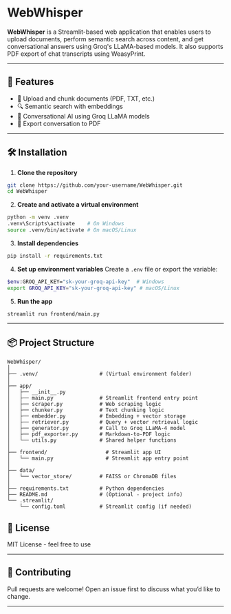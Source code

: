 # WebWhisper

**WebWhisper** is a Streamlit-based web application that enables users to upload documents, perform semantic search across content, and get conversational answers using Groq's LLaMA-based models. It also supports PDF export of chat transcripts using WeasyPrint.

---

## 🚀 Features

- 📁 Upload and chunk documents (PDF, TXT, etc.)
- 🔍 Semantic search with embeddings
- 🤖 Conversational AI using Groq LLaMA models
- 📄 Export conversation to PDF

---

## 🛠️ Installation

1. **Clone the repository**
```bash
git clone https://github.com/your-username/WebWhisper.git
cd WebWhisper
```

2. **Create and activate a virtual environment**
```bash
python -m venv .venv
.venv\Scripts\activate    # On Windows
source .venv/bin/activate # On macOS/Linux
```

3. **Install dependencies**
```bash
pip install -r requirements.txt
```

4. **Set up environment variables**
Create a `.env` file or export the variable:
```bash
$env:GROQ_API_KEY="sk-your-groq-api-key"  # Windows
export GROQ_API_KEY="sk-your-groq-api-key" # macOS/Linux
```

5. **Run the app**
```bash
streamlit run frontend/main.py
```

---

## 📦 Project Structure

```
WebWhisper/
│
├── .venv/                    # (Virtual environment folder)
│
├── app/
│   ├── __init__.py
│   ├── main.py               # Streamlit frontend entry point
│   ├── scraper.py            # Web scraping logic
│   ├── chunker.py            # Text chunking logic
│   ├── embedder.py           # Embedding + vector storage
│   ├── retriever.py          # Query + vector retrieval logic
│   ├── generator.py          # Call to Groq LLaMA-4 model
│   ├── pdf_exporter.py       # Markdown-to-PDF logic
│   └── utils.py              # Shared helper functions
│
├── frontend/                   # Streamlit app UI
│   └── main.py                 # Streamlit app entry point
│   
├── data/
│   └── vector_store/         # FAISS or ChromaDB files
│
├── requirements.txt          # Python dependencies
├── README.md                 # (Optional - project info)
└── .streamlit/
    └── config.toml           # Streamlit config (if needed)

```

## 📃 License
MIT License - feel free to use

---

## 🤝 Contributing
Pull requests are welcome! Open an issue first to discuss what you’d like to change.

---
